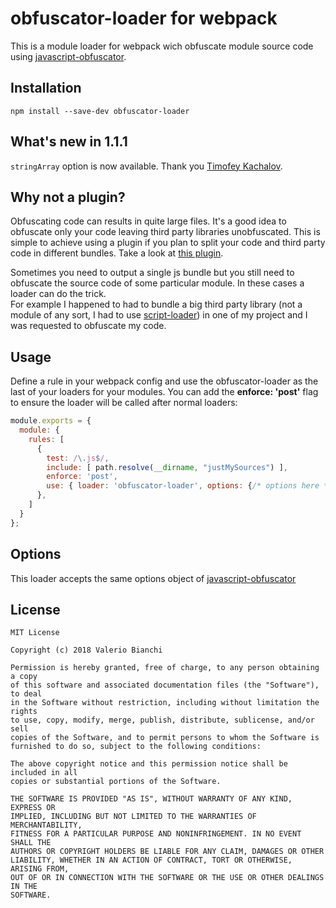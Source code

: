 # obfuscator-loader for webpack

This is a module loader for webpack wich obfuscate module source code using [javascript-obfuscator](https://github.com/javascript-obfuscator/javascript-obfuscator).  

## Installation
```npm install --save-dev obfuscator-loader```

## What's new in 1.1.1
`stringArray` option is now available. Thank you [Timofey Kachalov](https://github.com/zakplus/obfuscator-loader/issues/1).


## Why not a plugin?
Obfuscating code can results in quite large files. It's a good idea to obfuscate only your code leaving third party libraries unobfuscated.
This is simple to achieve using a plugin if you plan to split your code and third party code in different bundles. Take a look at [this plugin](https://github.com/javascript-obfuscator/webpack-obfuscator).  


Sometimes you need to output a single js bundle but you still need to obfuscate the source code of some particular module. In these cases a loader can do the trick.  
For example I happened to had to bundle a big third party library (not a module of any sort, I had to use [script-loader](https://github.com/webpack-contrib/script-loader)) in one of my project and I was requested to obfuscate my code. 

## Usage
Define a rule in your webpack config and use the obfuscator-loader as the last of your loaders for your modules. You can add the **enforce: 'post'** flag to ensure the loader will be called after normal loaders:

```javascript
module.exports = {
  module: {
    rules: [
      {
        test: /\.js$/,
        include: [ path.resolve(__dirname, "justMySources") ],
        enforce: 'post',
        use: { loader: 'obfuscator-loader', options: {/* options here */} }
      },
    ]
  }
};
```

## Options
This loader accepts the same options object of [javascript-obfuscator](https://www.npmjs.com/package/javascript-obfuscator#options)

## License
```
MIT License

Copyright (c) 2018 Valerio Bianchi

Permission is hereby granted, free of charge, to any person obtaining a copy
of this software and associated documentation files (the "Software"), to deal
in the Software without restriction, including without limitation the rights
to use, copy, modify, merge, publish, distribute, sublicense, and/or sell
copies of the Software, and to permit persons to whom the Software is
furnished to do so, subject to the following conditions:

The above copyright notice and this permission notice shall be included in all
copies or substantial portions of the Software.

THE SOFTWARE IS PROVIDED "AS IS", WITHOUT WARRANTY OF ANY KIND, EXPRESS OR
IMPLIED, INCLUDING BUT NOT LIMITED TO THE WARRANTIES OF MERCHANTABILITY,
FITNESS FOR A PARTICULAR PURPOSE AND NONINFRINGEMENT. IN NO EVENT SHALL THE
AUTHORS OR COPYRIGHT HOLDERS BE LIABLE FOR ANY CLAIM, DAMAGES OR OTHER
LIABILITY, WHETHER IN AN ACTION OF CONTRACT, TORT OR OTHERWISE, ARISING FROM,
OUT OF OR IN CONNECTION WITH THE SOFTWARE OR THE USE OR OTHER DEALINGS IN THE
SOFTWARE.
```